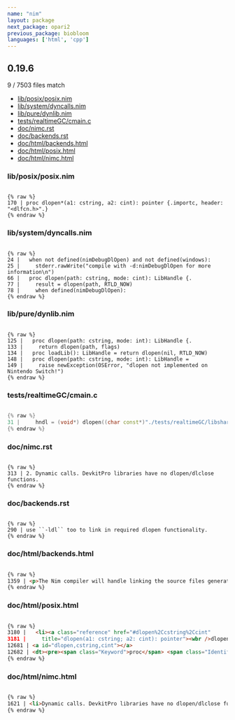 ```yaml
---
name: "nim"
layout: package
next_package: opari2
previous_package: biobloom
languages: ['html', 'cpp']
---
```

## 0.19.6
9 / 7503 files match

 - [lib/posix/posix.nim](#libposixposixnim)
 - [lib/system/dyncalls.nim](#libsystemdyncallsnim)
 - [lib/pure/dynlib.nim](#libpuredynlibnim)
 - [tests/realtimeGC/cmain.c](#testsrealtimegccmainc)
 - [doc/nimc.rst](#docnimcrst)
 - [doc/backends.rst](#docbackendsrst)
 - [doc/html/backends.html](#dochtmlbackendshtml)
 - [doc/html/posix.html](#dochtmlposixhtml)
 - [doc/html/nimc.html](#dochtmlnimchtml)

### lib/posix/posix.nim

```

{% raw %}
170 | proc dlopen*(a1: cstring, a2: cint): pointer {.importc, header: "<dlfcn.h>".}
{% endraw %}

```
### lib/system/dyncalls.nim

```

{% raw %}
24 |   when not defined(nimDebugDlOpen) and not defined(windows):
25 |     stderr.rawWrite("compile with -d:nimDebugDlOpen for more information\n")
66 |   proc dlopen(path: cstring, mode: cint): LibHandle {.
77 |     result = dlopen(path, RTLD_NOW)
78 |     when defined(nimDebugDlOpen):
{% endraw %}

```
### lib/pure/dynlib.nim

```

{% raw %}
125 |   proc dlopen(path: cstring, mode: int): LibHandle {.
133 |     return dlopen(path, flags)
134 |   proc loadLib(): LibHandle = return dlopen(nil, RTLD_NOW)
148 |   proc dlopen(path: cstring, mode: int): LibHandle =
149 |     raise newException(OSError, "dlopen not implemented on Nintendo Switch!")
{% endraw %}

```
### tests/realtimeGC/cmain.c

```cpp

{% raw %}
31 |     hndl = (void*) dlopen((char const*)"./tests/realtimeGC/libshared.so", RTLD_LAZY);
{% endraw %}

```
### doc/nimc.rst

```

{% raw %}
313 | 2. Dynamic calls. DevkitPro libraries have no dlopen/dlclose functions.
{% endraw %}

```
### doc/backends.rst

```

{% raw %}
290 | use ``-ldl`` too to link in required dlopen functionality.
{% endraw %}

```
### doc/html/backends.html

```html

{% raw %}
1359 | <p>The Nim compiler will handle linking the source files generated in the <tt class="docutils literal"><span class="pre">nimcache</span></tt> directory into the <tt class="docutils literal"><span class="pre">libfib.nim.a</span></tt> static library, which you can then link into your C program.  Note that these commands are generic and will vary for each system. For instance, on Linux systems you will likely need to use <tt class="docutils literal"><span class="pre">-ldl</span></tt> too to link in required dlopen functionality.</p>
{% endraw %}

```
### doc/html/posix.html

```html

{% raw %}
3180 |   <li><a class="reference" href="#dlopen%2Ccstring%2Ccint"
3181 |     title="dlopen(a1: cstring; a2: cint): pointer"><wbr />dlopen<span class="attachedType" style="visibility:hidden"></span></a></li>
12681 | <a id="dlopen,cstring,cint"></a>
12682 | <dt><pre><span class="Keyword">proc</span> <span class="Identifier">dlopen</span><span class="Other">(</span><span class="Identifier">a1</span><span class="Other">:</span> <a href="system.html#cstring"><span class="Identifier">cstring</span></a><span class="Other">;</span> <span class="Identifier">a2</span><span class="Other">:</span> <a href="system.html#cint"><span class="Identifier">cint</span></a><span class="Other">)</span><span class="Other">:</span> <a href="system.html#pointer"><span class="Identifier">pointer</span></a> <span><span class="Other">{</span><span class="Other pragmadots">...</span><span class="Other">}</span></span><span class="pragmawrap"><span class="Other">{.</span><span class="pragma"><span class="Identifier">importc</span><span class="Other">,</span> <span class="Identifier">header</span><span class="Other">:</span> <span class="StringLit">&quot;&lt;dlfcn.h&gt;&quot;</span></span><span class="Other">.}</span></span></pre></dt>
{% endraw %}

```
### doc/html/nimc.html

```html

{% raw %}
1621 | <li>Dynamic calls. DevkitPro libraries have no dlopen/dlclose functions.</li>
{% endraw %}

```